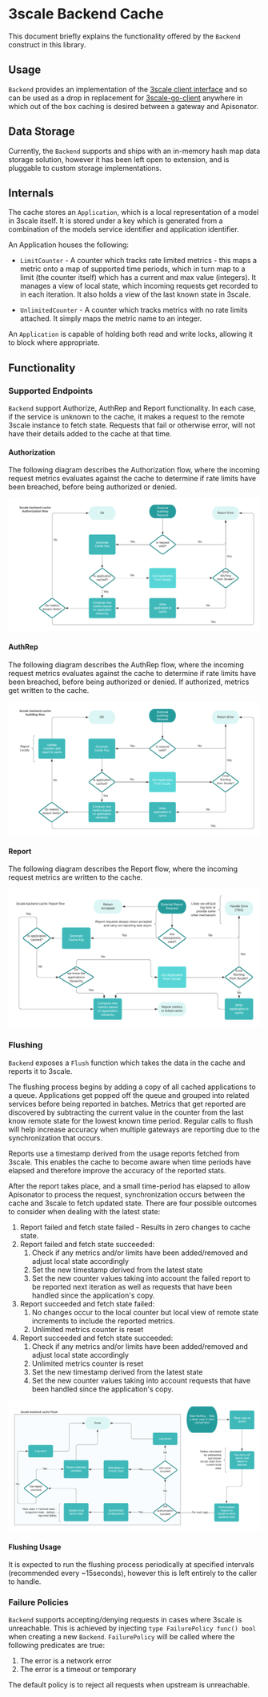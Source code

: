 # 3scale Backend Cache

This document briefly explains the functionality offered by the `Backend` construct in this library.

## Usage

`Backend` provides an implementation of the [3scale client interface](https://github.com/3scale/3scale-go-client/blob/v0.4.0/threescale/client.go#L8-L21)
and so can be used as a drop in replacement for [3scale-go-client](https://github.com/3scale/3scale-go-client)
anywhere in which out of the box caching is desired between a gateway and Apisonator.

## Data Storage

Currently, the `Backend` supports and ships with an in-memory hash map data storage solution, however it has been left
open to extension, and is pluggable to custom storage implementations.

## Internals

The cache stores an `Application`, which is a local representation of a model in 3scale itself.
It is stored under a key which is generated from a combination of the models service identifier and application identifier.

An Application houses the following:

- `LimitCounter` - A counter which tracks rate limited metrics - this maps a metric onto a map of supported time periods,
which in turn map to a limit (the counter itself) which has a current and max value (integers). It manages a view
of local state, which incoming requests get recorded to in each iteration. It also holds a view of the last known state in 3scale.

- `UnlimitedCounter` - A counter which tracks metrics with no rate limits attached. It simply maps the metric name to an integer.

An `Application` is capable of holding both read and write locks, allowing it to block where appropriate.

## Functionality

### Supported Endpoints

`Backend` support Authorize, AuthRep and Report functionality. In each case, if the service is unknown to the cache,
it makes a request to the remote 3scale instance to fetch state. Requests that fail or otherwise error, will not have
their details added to the cache at that time.

#### Authorization

The following diagram describes the Authorization flow, where the incoming request metrics evaluates against the cache
to determine if rate limits have been breached, before being authorized or denied.

![Authorization Flow](auth-flow.png)

#### AuthRep

The following diagram describes the AuthRep flow, where the incoming request metrics evaluates against the cache
to determine if rate limits have been breached, before being authorized or denied. If authorized, metrics get written
to the cache.

![AuthRep Flow](authrep-flow.png)

#### Report

The following diagram describes the Report flow, where the incoming request metrics are written to the cache.

![Report Flow](report-flow.png)

### Flushing

`Backend` exposes a `Flush` function which takes the data in the cache and reports it to 3scale.

The flushing process begins by adding a copy of all cached applications to a queue.
Applications get popped off the queue and grouped into related services before being reported in batches.
Metrics that get reported are discovered by subtracting the current value in the counter from the last know remote
state for the lowest known time period. Regular calls to flush will help increase accuracy when multiple gateways are
reporting due to the synchronization that occurs.

Reports use a timestamp derived from the usage reports fetched from 3scale. This enables the cache to become aware when
time periods have elapsed and therefore improve the accuracy of the reported stats.

After the report takes place, and a small time-period has elapsed to allow Apisonator to process the request,
synchronization occurs between the cache and 3scale to fetch updated state. There are four possible outcomes to consider
when dealing with the latest state:

1. Report failed and fetch state failed - Results in zero changes to cache state.
2. Report failed and fetch state succeeded:
    1. Check if any metrics and/or limits have been added/removed and adjust local state accordingly
    2. Set the new timestamp derived from the latest state
    3. Set the new counter values taking into account the failed report to be reported next iteration as well
       as requests that have been handled since the application's copy.
3. Report succeeded and fetch state failed:
    1. No changes occur to the local counter but local view of remote state increments to include the reported metrics.
    2. Unlimited metrics counter is reset
4. Report succeeded and fetch state succeeded:
    1. Check if any metrics and/or limits have been added/removed and adjust local state accordingly
    2. Unlimited metrics counter is reset
    3. Set the new timestamp derived from the latest state
    4. Set the new counter values taking into account requests that have been handled since the application's copy. 

![Flush](flush.png)

#### Flushing Usage

It is expected to run the flushing process periodically at specified intervals (recommended every ~15seconds), however this
is left entirely to the caller to handle.

### Failure Policies

`Backend` supports accepting/denying requests in cases where 3scale is unreachable. This is achieved by injecting
`type FailurePolicy func() bool` when creating a new `Backend`. `FailurePolicy` will be called where the following predicates are true:

1. The error is a network error
2. The error is a timeout or temporary

The default policy is to reject all requests when upstream is unreachable.